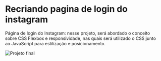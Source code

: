 #  Recriando pagina de login do instagram
Página de login do Instagram: nesse projeto, será abordado o conceito sobre CSS Flexbox e responsividade, nas quais será utilizado o CSS junto ao JavaScript para estilização e posicionamento.

![Projeto final](https://github.com/Alan-hds/Recriando-pagina-inicial-do-Instagram/blob/main/projeto%20instagram%20final.png)
